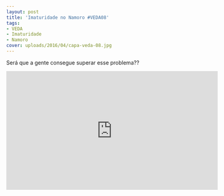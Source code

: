 ```yaml
---
layout: post
title: 'Imaturidade no Namoro #VEDA08'
tags:
- VEDA
- Imaturidade
- Namoro
cover: uploads/2016/04/capa-veda-08.jpg
---
```


Ser&aacute; que a gente consegue superar esse problema??

<iframe width="560" height="315" src="https://www.youtube.com/embed/r9H0z3JeDks" frameborder="0" allowfullscreen></iframe>
